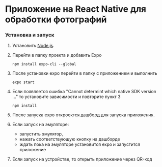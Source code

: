 # Приложение на React Native для обработки фотографий

### Установка и запуск

1. Установить [Node.js](https://nodejs.org/).

2. Перейти в папку проекта и добавить Expo

    ```npm install expo-cli --global```

3. После установки expo перейти в папку с приложением и выполнить 

    `expo start`

4. Если появляется ошибка "Cannot determint which native SDK version ..." то установите зависимости и повторите пункт 3

    ```npm install```


5. После запуска expo откроектся дашборд для запуска приложения.

6. Если запуск на эмуляторе:
    - запустить эмулятор, 
    - нажать соответствующую кнопку на дашборде 
    - ждать пока на эмуляторе установится expo и запустится приложение

7. Если запуск на устройстве, то открыть приложение через QR-код
